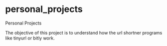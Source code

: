 # personal_projects
Personal Projects


The objective of this project is to understand how the url shortner programs like tinyurl or bitly work. 
